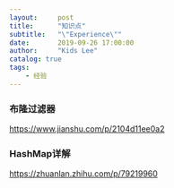 ```yaml
---
layout:     post
title:      "知识点"
subtitle:   "\"Experience\""
date:       2019-09-26 17:00:00
author:     "Kids Lee"
catalog: true
tags:
    - 经验
---
```



### 布隆过滤器
https://www.jianshu.com/p/2104d11ee0a2

### HashMap详解
https://zhuanlan.zhihu.com/p/79219960
